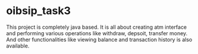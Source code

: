 # oibsip_task3
This project is completely java based. It is all about creating atm interface and performing various operations like withdraw, depsoit, transfer money. And other functionalities like viewing balance and transaction history is also available.
